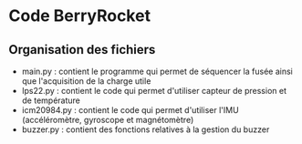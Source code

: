 # Code BerryRocket

## Organisation des fichiers
- main.py : contient le programme qui permet de séquencer la fusée ainsi que l'acquisition de la charge utile
- lps22.py : contient le code qui permet d'utiliser capteur de pression et de température
- icm20984.py : contient le code qui permet d'utiliser l'IMU (accéléromètre, gyroscope et magnétomètre)
- buzzer.py : contient des fonctions relatives à la gestion du buzzer